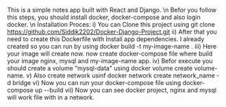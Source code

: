 This is a simple notes app built with React and Django. \n
Befor you follow this steps, you should install docker, docker-compose and also login docker. \n
Installation Proces:
  i) You can Clone this project using git clone https://github.com/Siddik2202/Docker-Django-Project.git
  ii) After that you need to create this Dockerfile with Install app dependencies. I already created so you can run by using  docker build -t my-image-name .
  iii) Here your image will create now. now create docker-compose file where build your image nginx, mysql and my-image-name app.
  iv) Befor execute you should create a volume "mysql-data" using docker volume create volume-name.
  v)  Also create network usinf docker network create network_name -d bridge
  vi) Now you can run your docker-compose file using docker-compose up --build
  vii) Now you can see docker project, nginx and mysql will work file with in a network.
